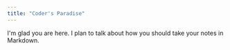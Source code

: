 ```yaml
---
title: "Coder's Paradise"
---
```


I'm glad you are here. I plan to talk about how you should take your notes in Markdown.
